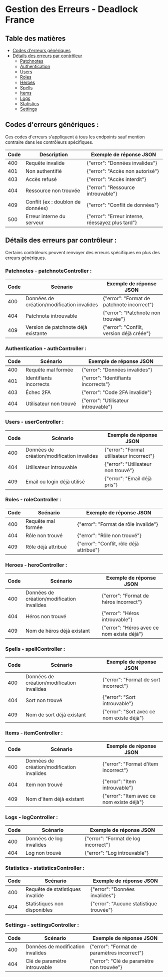 # Gestion des Erreurs - Deadlock France

## Table des matières
- [Codes d'erreurs génériques](#codes-derreurs-génériques)
- [Détails des erreurs par contrôleur](#détails-des-erreurs-par-contrôleur)
  - [Patchnotes](#patchnotes---patchnotecontroller)
  - [Authentication](#authentication---authcontroller)
  - [Users](#users---usercontroller)
  - [Roles](#roles---rolecontroller)
  - [Heroes](#heroes---herocontroller)
  - [Spells](#spells---spellcontroller)
  - [Items](#items---itemcontroller)
  - [Logs](#logs---logcontroller)
  - [Statistics](#statistics---statisticscontroller)
  - [Settings](#settings---settingscontroller)
  
## Codes d'erreurs génériques :
Ces codes d'erreurs s'appliquent à tous les endpoints sauf mention contraire dans les contrôleurs spécifiques.

| Code  | Description                                 | Exemple de réponse JSON                       |
|-------|---------------------------------------------|------------------------------------------------|
| 400   | Requête invalide                            | {"error": "Données invalides"}                  |
| 401   | Non authentifié                             | {"error": "Accès non autorisé"}                 |
| 403   | Accès refusé                                | {"error": "Accès interdit"}                     |
| 404   | Ressource non trouvée                       | {"error": "Ressource introuvable"}              |
| 409   | Conflit (ex : doublon de données)           | {"error": "Conflit de données"}                 |
| 500   | Erreur interne du serveur                   | {"error": "Erreur interne, réessayez plus tard"}|

## Détails des erreurs par contrôleur :
Certains contrôleurs peuvent renvoyer des erreurs spécifiques en plus des erreurs génériques.

### **Patchnotes - patchnoteController :**
| Code  | Scénario                                  | Exemple de réponse JSON                       |
|-------|-------------------------------------------|------------------------------------------------|
| 400   | Données de création/modification invalides | {"error": "Format de patchnote incorrect"}     |
| 404   | Patchnote introuvable                     | {"error": "Patchnote non trouvée"}             |
| 409   | Version de patchnote déjà existante       | {"error": "Conflit, version déjà créée"}       |

### **Authentication - authController :**
| Code  | Scénario                                  | Exemple de réponse JSON                       |
|-------|-------------------------------------------|------------------------------------------------|
| 400   | Requête mal formée                        | {"error": "Données invalides"}                 |
| 401   | Identifiants incorrects                   | {"error": "Identifiants incorrects"}           |
| 403   | Échec 2FA                                 | {"error": "Code 2FA invalide"}                 |
| 404   | Utilisateur non trouvé                    | {"error": "Utilisateur introuvable"}           |

### **Users - userController :**
| Code  | Scénario                                  | Exemple de réponse JSON                       |
|-------|-------------------------------------------|------------------------------------------------|
| 400   | Données de création/modification invalides | {"error": "Format utilisateur incorrect"}      |
| 404   | Utilisateur introuvable                   | {"error": "Utilisateur non trouvé"}            |
| 409   | Email ou login déjà utilisé               | {"error": "Email déjà pris"}                   |

### **Roles - roleController :**
| Code  | Scénario                                  | Exemple de réponse JSON                       |
|-------|-------------------------------------------|------------------------------------------------|
| 400   | Requête mal formée                        | {"error": "Format de rôle invalide"}           |
| 404   | Rôle non trouvé                           | {"error": "Rôle non trouvé"}                   |
| 409   | Rôle déjà attribué                        | {"error": "Conflit, rôle déjà attribué"}       |

### **Heroes - heroController :**
| Code  | Scénario                                  | Exemple de réponse JSON                       |
|-------|-------------------------------------------|------------------------------------------------|
| 400   | Données de création/modification invalides | {"error": "Format de héros incorrect"}         |
| 404   | Héros non trouvé                          | {"error": "Héros introuvable"}                 |
| 409   | Nom de héros déjà existant                | {"error": "Héros avec ce nom existe déjà"}     |

### **Spells - spellController :**
| Code  | Scénario                                  | Exemple de réponse JSON                       |
|-------|-------------------------------------------|------------------------------------------------|
| 400   | Données de création/modification invalides | {"error": "Format de sort incorrect"}          |
| 404   | Sort non trouvé                           | {"error": "Sort introuvable"}                  |
| 409   | Nom de sort déjà existant                 | {"error": "Sort avec ce nom existe déjà"}      |

### **Items - itemController :**
| Code  | Scénario                                  | Exemple de réponse JSON                       |
|-------|-------------------------------------------|------------------------------------------------|
| 400   | Données de création/modification invalides | {"error": "Format d'item incorrect"}           |
| 404   | Item non trouvé                           | {"error": "Item introuvable"}                  |
| 409   | Nom d'item déjà existant                  | {"error": "Item avec ce nom existe déjà"}      |

### **Logs - logController :**
| Code  | Scénario                                  | Exemple de réponse JSON                       |
|-------|-------------------------------------------|------------------------------------------------|
| 400   | Données de log invalides                  | {"error": "Format de log incorrect"}           |
| 404   | Log non trouvé                            | {"error": "Log introuvable"}                   |

### **Statistics - statisticsController :**
| Code  | Scénario                                  | Exemple de réponse JSON                       |
|-------|-------------------------------------------|------------------------------------------------|
| 400   | Requête de statistiques invalide          | {"error": "Données invalides"}                 |
| 404   | Statistiques non disponibles              | {"error": "Aucune statistique trouvée"}        |

### **Settings - settingsController :**
| Code  | Scénario                                  | Exemple de réponse JSON                       |
|-------|-------------------------------------------|------------------------------------------------|
| 400   | Données de modification invalides         | {"error": "Format de paramètres incorrect"}    |
| 404   | Clé de paramètre introuvable              | {"error": "Clé de paramètre non trouvée"}      |
